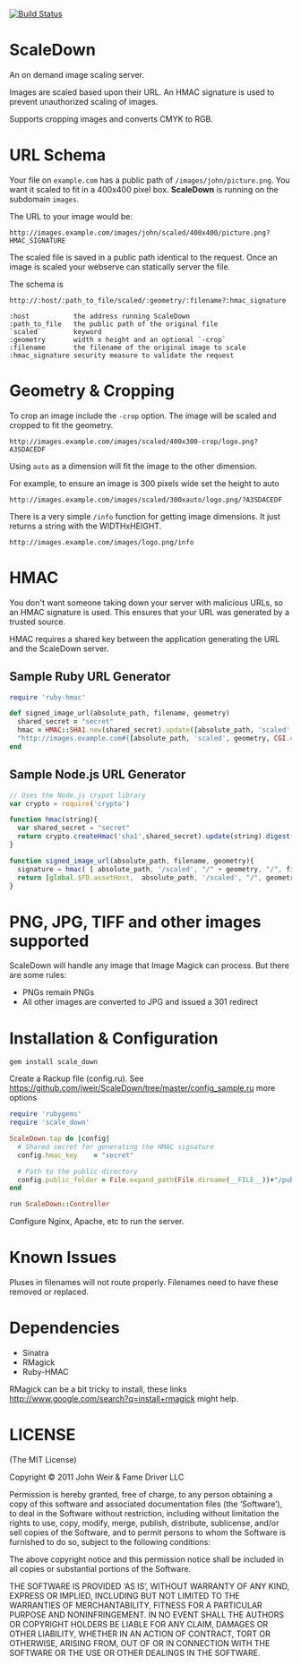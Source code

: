 [![Build Status](https://secure.travis-ci.org/jweir/ScaleDown.png)](http://travis-ci.org/jweir/ScaleDown)

ScaleDown
==========

An on demand image scaling server.

Images are scaled based upon their URL. An HMAC signature is used to prevent unauthorized scaling of images.

Supports cropping images and converts CMYK to RGB.

URL Schema
==========

Your file on `example.com` has a public path of `/images/john/picture.png`. You want it scaled to fit in a 400x400 pixel box.  **ScaleDown** is running on the subdomain `images`.

The URL to your image would be:

    http://images.example.com/images/john/scaled/400x400/picture.png?HMAC_SIGNATURE

The scaled file is saved in a public path identical to the request. Once an image is scaled your webserve can statically server the file.

The schema is

    http://:host/:path_to_file/scaled/:geometry/:filename?:hmac_signature

    :host           the address running ScaleDown
    :path_to_file   the public path of the original file
    `scaled`        keyword
    :geometry       width x height and an optional `-crop`
    :filename       the filename of the original image to scale
    :hmac_signature security measure to validate the request


Geometry & Cropping
====================

To crop an image include the `-crop` option.  The image will be scaled and cropped to fit the geometry.

    http://images.example.com/images/scaled/400x300-crop/logo.png?A3SDACEDF

Using `auto` as a dimension will fit the image to the other dimension.

For example, to ensure an image is 300 pixels wide set the height to auto

    http://images.example.com/images/scaled/300xauto/logo.png/?A3SDACEDF

There is a very simple `/info` function for getting image dimensions. It just returns a string with the WIDTHxHEIGHT.

    http://images.example.com/images/logo.png/info


HMAC
====

You don't want someone taking down your server with malicious URLs, so an HMAC signature is used.  This ensures that your URL was generated by a trusted source.

HMAC requires a shared key between the application generating the URL and the ScaleDown server.

Sample Ruby URL Generator
-------------------------

```ruby
require 'ruby-hmac'

def signed_image_url(absolute_path, filename, geometry)
  shared_secret = "secret"
  hmac = HMAC::SHA1.new(shared_secret).update([absolute_path, 'scaled', geometry, filename].join("/")).to_s[0...8]
  "http://images.example.com#{[absolute_path, 'scaled', geometry, CGI.escape(filename)].join("/")}?#{hmac}"
end
```

Sample Node.js URL Generator
----------------------------

```javascript
// Uses the Node.js crypot library
var crypto = require('crypto')

function hmac(string){
  var shared_secret = "secret"
  return crypto.createHmac('sha1',shared_secret).update(string).digest('hex').substr(0,8)
}

function signed_image_url(absolute_path, filename, geometry){
  signature = hmac( [ absolute_path, '/scaled', "/" + geometry, "/", filename].join("") )
  return [global.$FD.assetHost,  absolute_path, '/scaled', "/", geometry, "/",escape(filename)].join("") + "?"+ signature
}
```

PNG, JPG, TIFF and other images supported
========================================

ScaleDown will handle any image that Image Magick can process.  But there are some rules:

* PNGs remain PNGs
* All other images are converted to JPG and issued a 301 redirect

Installation & Configuration
==============================

    gem install scale_down

Create a Rackup file (config.ru). See https://github.com/jweir/ScaleDown/tree/master/config_sample.ru more options

```ruby
require 'rubygems'
require 'scale_down'

ScaleDown.tap do |config|
  # Shared secret for generating the HMAC signature
  config.hmac_key    = "secret"

  # Path to the public directory
  config.public_folder = File.expand_path(File.dirname(__FILE__))+"/public"
end

run ScaleDown::Controller
```

Configure Nginx, Apache, etc to run the server.

Known Issues
===========

Pluses in filenames will not route properly.  Filenames need to have these removed or replaced.

Dependencies
============

* Sinatra
* RMagick
* Ruby-HMAC

RMagick can be a bit tricky to install, these links http://www.google.com/search?q=install+rmagick might help.

LICENSE
=======

(The MIT License)

Copyright © 2011 John Weir & Fame Driver LLC

Permission is hereby granted, free of charge, to any person obtaining a copy of this software and associated documentation files (the ‘Software’), to deal in the Software without restriction, including without limitation the rights to use, copy, modify, merge, publish, distribute, sublicense, and/or sell copies of the Software, and to permit persons to whom the Software is furnished to do so, subject to the following conditions:

The above copyright notice and this permission notice shall be included in all copies or substantial portions of the Software.

THE SOFTWARE IS PROVIDED ‘AS IS’, WITHOUT WARRANTY OF ANY KIND, EXPRESS OR IMPLIED, INCLUDING BUT NOT LIMITED TO THE WARRANTIES OF MERCHANTABILITY, FITNESS FOR A PARTICULAR PURPOSE AND NONINFRINGEMENT. IN NO EVENT SHALL THE AUTHORS OR COPYRIGHT HOLDERS BE LIABLE FOR ANY CLAIM, DAMAGES OR OTHER LIABILITY, WHETHER IN AN ACTION OF CONTRACT, TORT OR OTHERWISE, ARISING FROM, OUT OF OR IN CONNECTION WITH THE SOFTWARE OR THE USE OR OTHER DEALINGS IN THE SOFTWARE.
